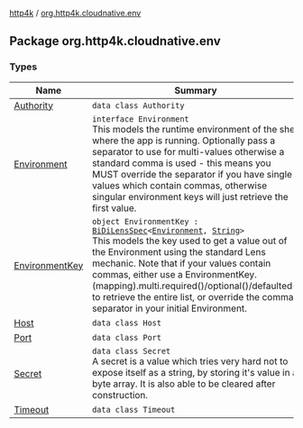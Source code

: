 [http4k](../index.md) / [org.http4k.cloudnative.env](./index.md)

## Package org.http4k.cloudnative.env

### Types

| Name | Summary |
|---|---|
| [Authority](-authority/index.md) | `data class Authority` |
| [Environment](-environment/index.md) | `interface Environment`<br>This models the runtime environment of the shell where the app is running. Optionally pass a separator to use for multi-values otherwise a standard comma is used - this means you MUST override the separator if you have single values which contain commas, otherwise singular environment keys will just retrieve the first value. |
| [EnvironmentKey](-environment-key/index.md) | `object EnvironmentKey : `[`BiDiLensSpec`](../org.http4k.lens/-bi-di-lens-spec/index.md)`<`[`Environment`](-environment/index.md)`, `[`String`](https://kotlinlang.org/api/latest/jvm/stdlib/kotlin/-string/index.html)`>`<br>This models the key used to get a value out of the  Environment using the standard Lens mechanic. Note that if your values contain commas, either use a EnvironmentKey.(mapping).multi.required()/optional()/defaulted() to retrieve the entire list, or override the comma separator in your initial Environment. |
| [Host](-host/index.md) | `data class Host` |
| [Port](-port/index.md) | `data class Port` |
| [Secret](-secret/index.md) | `data class Secret`<br>A secret is a value which tries very hard not to expose itself as a string, by storing it's value in a byte array. It is also able to be cleared after construction. |
| [Timeout](-timeout/index.md) | `data class Timeout` |
